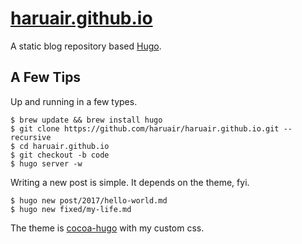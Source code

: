 # [haruair.github.io](https://haruair.github.io)

A static blog repository based [Hugo](https://gohugo.io). 

## A Few Tips

Up and running in a few types.

```
$ brew update && brew install hugo
$ git clone https://github.com/haruair/haruair.github.io.git --recursive
$ cd haruair.github.io
$ git checkout -b code
$ hugo server -w
```

Writing a new post is simple. It depends on the theme, fyi.

```
$ hugo new post/2017/hello-world.md
$ hugo new fixed/my-life.md
```

The theme is [cocoa-hugo](https://github.com/nishanths/cocoa-hugo-theme)
with my custom css.

